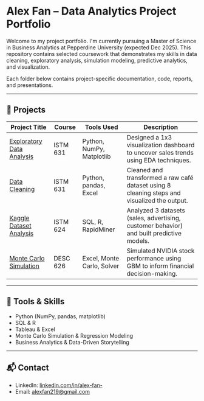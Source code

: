 # Alex Fan – Data Analytics Project Portfolio

Welcome to my project portfolio. I'm currently pursuing a Master of Science in Business Analytics at Pepperdine University (expected Dec 2025). This repository contains selected coursework that demonstrates my skills in data cleaning, exploratory analysis, simulation modeling, predictive analytics, and visualization.

Each folder below contains project-specific documentation, code, reports, and presentations.

---

## 📂 Projects

| Project Title                            | Course        | Tools Used                        | Description                                                                 |
|------------------------------------------|---------------|------------------------------------|-----------------------------------------------------------------------------|
| [Exploratory Data Analysis](./ISTM631_Exploratory_Data_Analysis) | ISTM 631 | Python, NumPy, Matplotlib          | Designed a 1x3 visualization dashboard to uncover sales trends using EDA techniques. |
| [Data Cleaning](./ISTM631_Data_Cleaning) | ISTM 631 | Python, pandas, Excel             | Cleaned and transformed a raw café dataset using 8 cleaning steps and visualized the output. |
| [Kaggle Dataset Analysis](./ISTM624_Kaggle_Dataset_Project) | ISTM 624 | SQL, R, RapidMiner                | Analyzed 3 datasets (sales, advertising, customer behavior) and built predictive models. |
| [Monte Carlo Simulation](./DESC626_Monte_Carlo_Simulation) | DESC 626 | Excel, Monte Carlo, Solver        | Simulated NVIDIA stock performance using GBM to inform financial decision-making. |

---

## 🧰 Tools & Skills

- Python (NumPy, pandas, matplotlib)
- SQL & R
- Tableau & Excel
- Monte Carlo Simulation & Regression Modeling
- Business Analytics & Data-Driven Storytelling

---

## 📬 Contact

- LinkedIn: [linkedin.com/in/alex-fan-](https://www.linkedin.com/in/alex-fan-/)
- Email: alexfan219@gmail.com
